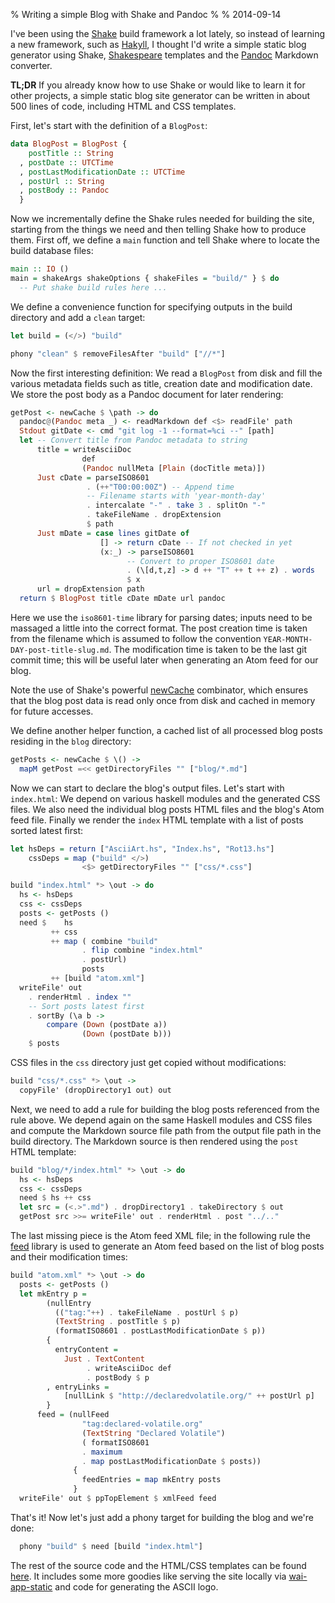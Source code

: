 % Writing a simple Blog with Shake and Pandoc
%
% 2014-09-14

I've been using the [Shake](https://hackage.haskell.org/package/shake) build framework a lot lately, so instead of learning a new framework, such as [Hakyll](http://jaspervdj.be/hakyll/), I thought I'd write a simple static blog generator using Shake, [Shakespeare](https://hackage.haskell.org/package/shakespeare) templates and the [Pandoc](https://hackage.haskell.org/package/pandoc) Markdown converter.

**TL;DR** If you already know how to use Shake or would like to learn it for other projects, a simple static blog site generator can be written in about 500 lines of code, including HTML and CSS templates.

First, let's start with the definition of a `BlogPost`:

```haskell
data BlogPost = BlogPost {
    postTitle :: String
  , postDate :: UTCTime
  , postLastModificationDate :: UTCTime
  , postUrl :: String
  , postBody :: Pandoc
  }
```

Now we incrementally define the Shake rules needed for building the site, starting from the things we need and then telling Shake how to produce them. First off, we define a `main` function and tell Shake where to locate the build database files:

~~~~haskell
main :: IO ()
main = shakeArgs shakeOptions { shakeFiles = "build/" } $ do
  -- Put shake build rules here ...
~~~~

We define a convenience function for specifying outputs in the build directory and add a `clean` target:

~~~~haskell
let build = (</>) "build"

phony "clean" $ removeFilesAfter "build" ["//*"]
~~~~

Now the first interesting definition: We read a `BlogPost` from disk and fill the various metadata fields such as title, creation date and modification date. We store the post body as a Pandoc document for later rendering:

~~~~haskell
getPost <- newCache $ \path -> do
  pandoc@(Pandoc meta _) <- readMarkdown def <$> readFile' path
  Stdout gitDate <- cmd "git log -1 --format=%ci --" [path]
  let -- Convert title from Pandoc metadata to string
      title = writeAsciiDoc
                def
                (Pandoc nullMeta [Plain (docTitle meta)])
      Just cDate = parseISO8601
                 . (++"T00:00:00Z") -- Append time
                 -- Filename starts with 'year-month-day'
                 . intercalate "-" . take 3 . splitOn "-"
                 . takeFileName . dropExtension
                 $ path
      Just mDate = case lines gitDate of
                    [] -> return cDate -- If not checked in yet
                    (x:_) -> parseISO8601
                          -- Convert to proper ISO8601 date
                          . (\[d,t,z] -> d ++ "T" ++ t ++ z) . words
                          $ x
      url = dropExtension path
  return $ BlogPost title cDate mDate url pandoc
~~~~

Here we use the `iso8601-time` library for parsing dates; inputs need to be massaged a little into the correct format. The post creation time is taken from the filename which is assumed to follow the convention `YEAR-MONTH-DAY-post-title-slug.md`. The modification time is taken to be the last git commit time; this will be useful later when generating an Atom feed for our blog.

Note the use of Shake's powerful [newCache](http://hackage.haskell.org/package/shake-0.13.2/docs/Development-Shake.html#g:14) combinator, which ensures that the blog post data is read only once from disk and cached in memory for future accesses.

We define another helper function, a cached list of all processed blog posts residing in the `blog` directory:

~~~~haskell
getPosts <- newCache $ \() ->
  mapM getPost =<< getDirectoryFiles "" ["blog/*.md"]
~~~~

Now we can start to declare the blog's output files. Let's start with `index.html`:  We depend on various haskell modules and the generated CSS files. We also need the individual blog posts HTML files and the blog's Atom feed file. Finally we render the `index` HTML template with a list of posts sorted latest first:

~~~~haskell
let hsDeps = return ["AsciiArt.hs", "Index.hs", "Rot13.hs"]
    cssDeps = map ("build" </>)
                <$> getDirectoryFiles "" ["css/*.css"]

build "index.html" *> \out -> do
  hs <- hsDeps
  css <- cssDeps
  posts <- getPosts ()
  need $    hs
         ++ css
         ++ map ( combine "build"
                . flip combine "index.html"
                . postUrl)
                posts
         ++ [build "atom.xml"]
  writeFile' out
    . renderHtml . index ""
    -- Sort posts latest first
    . sortBy (\a b ->
        compare (Down (postDate a))
                (Down (postDate b)))
    $ posts
~~~~

CSS files in the `css` directory just get copied without modifications:

~~~~haskell
build "css/*.css" *> \out ->
  copyFile' (dropDirectory1 out) out
~~~~

Next, we need to add a rule for building the blog posts referenced from the rule above. We depend again on the same Haskell modules and CSS files and compute the Markdown source file path from the output file path in the build directory. The Markdown source is then rendered using the `post` HTML template:

~~~~haskell
build "blog/*/index.html" *> \out -> do
  hs <- hsDeps
  css <- cssDeps
  need $ hs ++ css
  let src = (<.>".md") . dropDirectory1 . takeDirectory $ out
  getPost src >>= writeFile' out . renderHtml . post "../.."
~~~~

The last missing piece is the Atom feed XML file; in the following rule the [feed](https://hackage.haskell.org/package/feed) library is used to generate an Atom feed based on the list of blog posts and their modification times:

~~~~haskell
build "atom.xml" *> \out -> do
  posts <- getPosts ()
  let mkEntry p =
        (nullEntry
          (("tag:"++) . takeFileName . postUrl $ p)
          (TextString . postTitle $ p)
          (formatISO8601 . postLastModificationDate $ p))
        {
          entryContent =
            Just . TextContent
                 . writeAsciiDoc def
                 . postBody $ p
        , entryLinks =
            [nullLink $ "http://declaredvolatile.org/" ++ postUrl p]
        }
      feed = (nullFeed
                "tag:declared-volatile.org"
                (TextString "Declared Volatile")
                ( formatISO8601
                . maximum
                . map postLastModificationDate $ posts))
              {
                feedEntries = map mkEntry posts
              }
  writeFile' out $ ppTopElement $ xmlFeed feed
~~~~

That's it! Now let's just add a phony target for building the blog and we're done:

~~~~haskell
  phony "build" $ need [build "index.html"]
~~~~

The rest of the source code and the HTML/CSS templates can be found [here](https://github.com/kaoskorobase/declaredvolatile). It includes some more goodies like serving the site locally via [wai-app-static](https://hackage.haskell.org/package/wai-app-static) and code for generating the ASCII logo.
